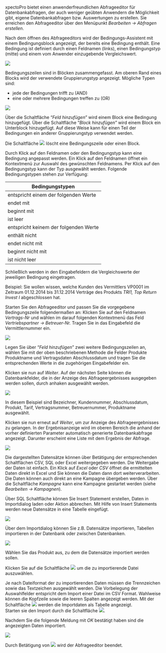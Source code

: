 xpectoPro bietet einen anwenderfreundlichen Abfrageeditor für Datenbankabfragen, der auch weniger geübten Anwendern die Möglichkeit gibt, eigene Datenbankabfragen bzw. Auswertungen zu erstellen.
Sie erreichen den Abfrageeditor über den Menüpunkt *Bearbeiten → Abfragen erstellen*.

Nach dem öffnen des Abfrageeditors wird der Bedingungs-Assistent mit einem Bedingungsblock angezeigt, der bereits eine Bedingung enthält. Eine Bedingung ist definiert durch einen Feldnamen (links), einen Bedingungstyp (mitte) und einem vom Anwender einzugebende Vergleichswert. 

![](http://xpecto.github.io/docs/img/img_1439279198546.png)

Bedingungszeilen sind in Blöcken zusammengefasst. Am oberen Rand eines Blocks wird der verwendete Gruppierungstyp angezeigt. Mögliche Typen sind:

 - jede der Bedingungen trifft zu (AND)  
 - eine oder mehrere Bedingungen treffen zu (OR)
 
![](http://xpecto.github.io/docs/img/img_1439278901176.png)

Über die Schaltfläche “*Feld hinzufügen*” wird einem Block eine Bedingung hinzugefügt. Über die Schaltfläche “*Block hinzufügen*” wird einem Block ein Unterblock hinzugefügt. Auf diese Weise kann für einen Teil der Bedingungen ein anderer Gruppierungstyp verwendet werden.

Die Schaltfläche ![](http://xpecto.github.io/docs/img/img_1419329462773.png) löscht eine Bedingungszeile oder einen Block.

Durch Klick auf den Feldnamen oder den Bedingungstyp kann eine Bedingung angepasst werden. Ein Klick auf den Feldnamen öffnet ein Kontextmenü zur Auswahl des gewünschten Feldnamens. Per Klick auf den Bedingungstyp kann der Typ ausgewählt werden. Folgende Bedingungstypen stehen zur  Verfügung:

|  Bedingungstypen           | 
| ------------- |
|   entspricht einem der folgenden Werte     | 
|    endet mit   | 
|beginnt mit|
|ist leer|
|entspricht keinem der folgenden Werte|
|enthält nicht|
|endet nicht mit |
|beginnt nicht mit|
|ist nicht leer|

Schließlich werden in den Eingabefeldern die Vergleichswerte der jeweiligen Bedingung eingetragen.

Beispiel: Sie wollen wissen, welche Kunden des Vermittlers VP0001 im Zeitraum 01.12.2014 bis 31.12.2014 Verträge des Produkts *TRI1, Top Return Invest I* abgeschlossen hat.
 
Starten Sie den Abfrageeditor und passen Sie die vorgegebene Bedingungszeile folgendermaßen an: Klicken Sie auf den Feldnamen *Vertrags-Nr* und wählen im darauf folgenden Kontextmenü das Feld *Vertriebspartner → Betreuer-Nr.* Tragen Sie in das Eingabefeld die Vermittlernummer ein.

![](http://xpecto.github.io/docs/img/img_1431932441285.png)

Legen Sie über “*Feld hinzufügen*” zwei weitere Bedingungszeilen an, wählen Sie mit der oben beschriebenen Methode die Felder Produkte Produktname und Vertragsdaten  Abschlussdatum und tragen Sie die entsprechenden Werte in die zugehörigen Eingabefelder ein.

Klicken sie nun auf *Weiter*. Auf der nächsten Seite können die Datenbankfelder, die in der Anzeige des Abfrageergebnisses ausgegeben werden sollen, durch anhaken ausgewählt werden.

![](http://xpecto.github.io/docs/img/img_1431933240955.png)

In diesem Beispiel sind Bezeichner, Kundennummer, Abschlussdatum, Produkt, Tarif, Vertragsnummer, Betreuernummer, Produktname ausgewählt.

Klicken sie nun erneut auf *Weiter*, um zur Anzeige des Abfrageergebnisses zu gelangen. In der Ergebnisanzeige wird im oberen Bereich die anhand der vorher definierten Parameter automatisch generierte Datenbankabfrage angezeigt. Darunter erscheint eine Liste mit dem Ergebnis der Abfrage.

![](http://xpecto.github.io/docs/img/img_1439281607237.png)

Die dargestellten Datensätze können über Betätigung der entsprechenden Schaltflächen  CSV, SQL oder Excel weitergegeben werden. 
Die Weitergabe der Daten ist  einfach. Ein Klick auf *Excel* oder *CSV* öffnet die ermittelten Daten direkt in Excel und Sie können die Daten dann dort weiterverarbeiten.  
Die Daten können auch direkt an eine Kampagne übergeben werden. Über die Schaltfläche *Kampagne* kann eine Kampagne gestartet werden (siehe *Bearbeiten → Kampagnen*). 

Über SQL Schaltfläche können Sie Insert Statement erstellen, Daten in Importdialog laden oder Aktion abbrechen. Mit Hilfe von Insert Statements werden neue Datensätze in eine Tabelle eingefügt. 

![](http://xpecto.github.io/docs/img/img_1431933091869.png)

Über dem Importdialog können Sie z.B. Datensätze importieren, Tabellen importieren in der Datenbank oder zwischen Datenbanken. 

![](http://xpecto.github.io/docs/img/img_1431932842038.png)

Wählen Sie das Produkt aus, zu dem die Datensätze importiert werden sollen. 

Klicken Sie auf die Schaltfläche  ![](http://xpecto.github.io/docs/img/img_1421152862771.png) um die zu importierende Datei auszuwählen.

Je nach Dateiformat der zu importierenden Daten müssen die Trennzeichen sowie das Textzeichen ausgewählt werden. Die Vorbelegung der Auswahlfelder entspricht dem Import einer Datei im CSV Format. 
Wahlweise können die Kopfzeile sowie die leeren Spalten angezeigt werden. Mit der Schaltfläche ![](http://xpecto.github.io/docs/img/img_1421159835110.png) werden die Importdaten als Tabelle angezeigt.  
Starten sie den Import durch die Schaltfläche ![](http://xpecto.github.io/docs/img/img_1421159892128.png).

Nachdem Sie die folgende Meldung mit *OK* bestätigt haben sind die angezeigten Daten importiert. 

![](http://xpecto.github.io/docs/img/img_1421160002075.png)

Durch Betätigung von ![](http://xpecto.github.io/docs/img/img_1431935009760.png)  wird der Abfrageeditor beendet.
